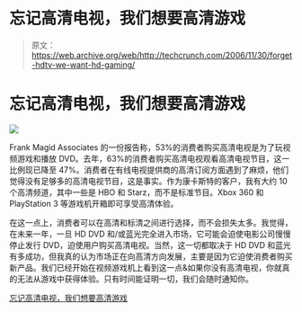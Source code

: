 # 忘记高清电视，我们想要高清游戏

> 原文：<https://web.archive.org/web/http://techcrunch.com/2006/11/30/forget-hdtv-we-want-hd-gaming/>

# 忘记高清电视，我们想要高清游戏

![](img/a8c389bf4b95b78a5a91207ba60bfc6d.png)

Frank Magid Associates 的一份报告称，53%的消费者购买高清电视是为了玩视频游戏和播放 DVD。去年，63%的消费者购买高清电视观看高清电视节目，这一比例现已降至 47%。消费者在有线电视提供商的高清订阅方面遇到了麻烦，他们觉得没有足够多的高清电视节目，这是事实。作为康卡斯特的客户，我有大约 10 个高清频道，其中一些是 HBO 和 Starz，而不是标准节目。Xbox 360 和 PlayStation 3 等游戏机开箱即可享受高清体验。

在这一点上，消费者可以在高清和标清之间进行选择，而不会损失太多。我觉得，在未来一年，一旦 HD DVD 和/或蓝光完全进入市场，它可能会迫使电影公司慢慢停止发行 DVD，迫使用户购买高清电视。当然，这一切都取决于 HD DVD 和蓝光有多成功，但我真的认为市场正在向高清方向发展，主要是因为它迫使消费者购买新产品。我们已经开始在视频游戏机上看到这一点&如果你没有高清电视，你就真的无法从游戏中获得体验。只有时间能证明一切，我们会随时通知你。

[忘记高清电视，我们想要高清游戏](https://web.archive.org/web/20201125142235/http://www.joystiq.com/2006/11/29/hdtv-buyers-want-games-movies-not-tv-shows/)